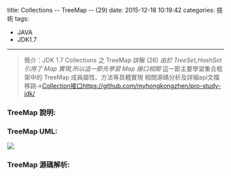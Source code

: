 title: Collections -- TreeMap -- (29)
date: 2015-12-18 10:19:42
categories: 技術
tags:
- JAVA
- JDK1.7
---
> 簡介：JDK 1.7 Collections 之 TreeMap 詳解 (26)
> _由於 TreeSet,HashSet 引用了 Map 實現,所以這一節先學習 Map 接口相關_
> 這一節主要學習集合框架中的 TreeMap 成員屬性、方法等具體實現
> 相關源碼分析及詳細api文檔移路→[Collection接口https://github.com/myhongkongzhen/pro-study-jdk/](https://github.com/myhongkongzhen/pro-study-jdk/tree/master/src/main/java/z/z/w/jdk/collections)

<!--more-->

### TreeMap 說明:

### TreeMap UML:
<img src="/images/Collections/Collection-TreeMap.png"  />

### TreeMap 源碼解析:
